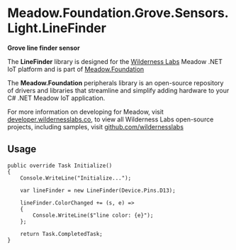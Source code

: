 # Meadow.Foundation.Grove.Sensors.Light.LineFinder

**Grove line finder sensor**

The **LineFinder** library is designed for the [Wilderness Labs](www.wildernesslabs.co) Meadow .NET IoT platform and is part of [Meadow.Foundation](https://developer.wildernesslabs.co/Meadow/Meadow.Foundation/)

The **Meadow.Foundation** peripherals library is an open-source repository of drivers and libraries that streamline and simplify adding hardware to your C# .NET Meadow IoT application.

For more information on developing for Meadow, visit [developer.wildernesslabs.co](http://developer.wildernesslabs.co/), to view all Wilderness Labs open-source projects, including samples, visit [github.com/wildernesslabs](https://github.com/wildernesslabs/)

## Usage

```
public override Task Initialize()
{
    Console.WriteLine("Initialize...");

    var lineFinder = new LineFinder(Device.Pins.D13);

    lineFinder.ColorChanged += (s, e) =>
    {
        Console.WriteLine($"line color: {e}");
    };

    return Task.CompletedTask;
}

```
